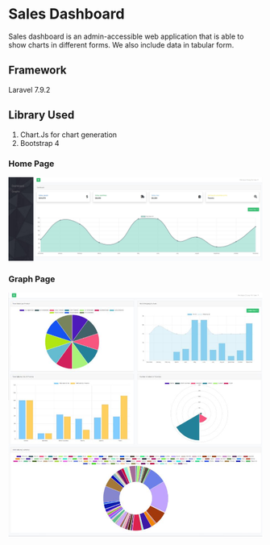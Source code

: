 # Sales Dashboard
Sales dashboard is an admin-accessible web application that is able to show charts in different forms. We also include data in tabular form.

## Framework
Laravel 7.9.2

## Library Used
1. Chart.Js for chart generation
2. Bootstrap 4

### Home Page
![alt text](https://github.com/meljason/salesDashboard/blob/master/public/images/homepage.jpg "Home Page")

### Graph Page
![alt text](https://github.com/meljason/salesDashboard/blob/master/public/images/graphs.JPG "Home Page")

